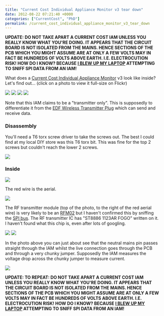 ```yaml
---
title: "Current Cost Individual Appliance Monitor v3 tear down"
date: 2012-08-22 07:21:40 +0000
categories: ["CurrentCost", "PhD"]
permalink: /current_cost_individual_appliance_monitor_v3_tear_down
---
```

**UPDATE: DO NOT TAKE APART A CURRENT COST IAM UNLESS YOU REALLY KNOW
WHAT YOU'RE DOING. IT APPEARS THAT THE CIRCUIT BOARD IS NOT ISOLATED
FROM THE MAINS. HENCE SECTIONS OF THE PCB WHICH YOU MIGHT ASSUME ARE AT
ONLY A FEW VOLTS MAY IN FACT BE HUNDREDS OF VOLTS ABOVE EARTH. I.E.
ELECTROCUTION RISK! HOW DO I KNOW? BECAUSE [I BLEW UP MY
LAPTOP](http://jack-kelly.com/blew_up_my_laptop_sniffing_spi_bus_of_iam)
ATTEMPTING TO SNIFF SPI DATA FROM AN IAM!**

What does a [Current Cost Individual Appliance
Monitor](http://www.currentcost.com/product-iams.html) v3 look like
inside? Let's find out... (click on a photo to view it full-size on
Flickr)

<span class="flickr-wrap" style="width:480px;"><span
class="flickr-image">[![](https://farm8.staticflickr.com/7114/7836229020_a23bdba3e0_z.jpg)](https://www.flickr.com/photos/37816297@N06/7836229020)</span></span><!--break-->
<span class="flickr-wrap" style="width:480px;"><span
class="flickr-image">[![](https://farm9.staticflickr.com/8304/7836225972_b186066798_z.jpg)](https://www.flickr.com/photos/37816297@N06/7836225972)</span></span>
<span class="flickr-wrap" style="width:480px;"><span
class="flickr-image">[![](https://farm8.staticflickr.com/7252/7836239288_11e77ff848_z.jpg)](https://www.flickr.com/photos/37816297@N06/7836239288)</span></span>
<span class="flickr-wrap" style="width:480px;"><span
class="flickr-image">[![](https://farm9.staticflickr.com/8296/7836235676_f0f8ed2b98_z.jpg)](https://www.flickr.com/photos/37816297@N06/7836235676)</span></span>

Note that this IAM claims to be a "transmitter only". This is supposedly
to differentiate it from the [EDF Wireless Transmitter
Plug](http://www.edfenergy.com/products-services/for-your-home/ecomanager/ecomanager-wireless-transmitter-plug-FAQs.shtml)
which can send and receive data.

### Disassembly

You'll need a T6 torx screw driver to take the screws out. The best I
could find at my local DIY store was this T6 torx bit. This was fine for
the top 2 screws but couldn't reach the lower 2 screws.

<span class="flickr-wrap" style="width:480px;"><span
class="flickr-image">[![](https://farm9.staticflickr.com/8299/7836232352_e2e7484018_z.jpg)](https://www.flickr.com/photos/37816297@N06/7836232352)</span></span>

### Inside

<span class="flickr-wrap" style="width:480px;"><span
class="flickr-image">[![](https://farm9.staticflickr.com/8288/7836252608_cd98c78628_z.jpg)](https://www.flickr.com/photos/37816297@N06/7836252608)</span></span>

The red wire is the aerial.

<span class="flickr-wrap" style="width:640px;"><span
class="flickr-image">[![](https://farm8.staticflickr.com/7260/7836256256_7262cc9fe9_z.jpg)](https://www.flickr.com/photos/37816297@N06/7836256256)</span></span>

The RF transmitter module (top of the photo, to the right of the red
aerial wire) is very likely to be an
[RFM02](http://www.hoperf.com/pro/rf/cob/rfm02.htm) but I haven't
confirmed this by sniffing the [SPI
bus](http://en.wikipedia.org/wiki/Serial_Peripheral_Interface_Bus). The
RF transmitter IC has "ST8886 1123AR FOGO" written on it. I haven't
found what this chip is, even after lots of googling.

<span class="flickr-wrap" style="width:480px;"><span
class="flickr-image">[![](https://farm9.staticflickr.com/8288/7836252608_cd98c78628_z.jpg)](https://www.flickr.com/photos/37816297@N06/7836252608)</span></span>
<span class="flickr-wrap" style="width:480px;"><span
class="flickr-image">[![](https://farm9.staticflickr.com/8440/7836248670_581c52fa1e_z.jpg)](https://www.flickr.com/photos/37816297@N06/7836248670)</span></span>

In the photo above you can just about see that the neutral mains pin
passes straight through the IAM whilst the live connection goes through
the PCB and through a very chunky jumper. Supposedly the IAM measures
the voltage drop across the chunky jumper to measure current.

<span class="flickr-wrap" style="width:640px;"><span
class="flickr-image">[![](https://farm8.staticflickr.com/7108/7836244348_1095883b20_z.jpg)](https://www.flickr.com/photos/37816297@N06/7836244348)</span></span>

**UPDATE: TO REPEAT: DO NOT TAKE APART A CURRENT COST IAM UNLESS YOU
REALLY KNOW WHAT YOU'RE DOING. IT APPEARS THAT THE CIRCUIT BOARD IS NOT
ISOLATED FROM THE MAINS. HENCE SECTIONS OF THE PCB WHICH YOU MIGHT
ASSUME ARE AT ONLY A FEW VOLTS MAY IN FACT BE HUNDREDS OF VOLTS ABOVE
EARTH. I.E. ELECTROCUTION RISK! HOW DO I KNOW? BECAUSE [I BLEW UP MY
LAPTOP](http://jack-kelly.com/blew_up_my_laptop_sniffing_spi_bus_of_iam)
ATTEMPTING TO SNIFF SPI DATA FROM AN IAM!**

